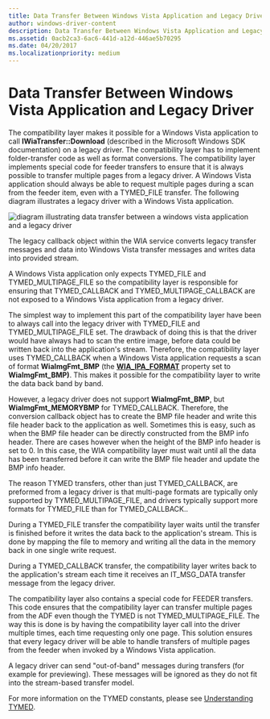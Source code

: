 ```yaml
---
title: Data Transfer Between Windows Vista Application and Legacy Driver
author: windows-driver-content
description: Data Transfer Between Windows Vista Application and Legacy Driver
ms.assetid: 0acb2ca3-6ac6-441d-a12d-446ae5b70295
ms.date: 04/20/2017
ms.localizationpriority: medium
---
```


# Data Transfer Between Windows Vista Application and Legacy Driver


The compatibility layer makes it possible for a Windows Vista application to call **IWiaTransfer::Download** (described in the Microsoft Windows SDK documentation) on a legacy driver. The compatibility layer has to implement folder-transfer code as well as format conversions. The compatibility layer implements special code for feeder transfers to ensure that it is always possible to transfer multiple pages from a legacy driver. A Windows Vista application should always be able to request multiple pages during a scan from the feeder item, even with a TYMED\_FILE transfer. The following diagram illustrates a legacy driver with a Windows Vista application.

![diagram illustrating data transfer between a windows vista application and a legacy driver](images/vistaapp-legacydrv.png)

The legacy callback object within the WIA service converts legacy transfer messages and data into Windows Vista transfer messages and writes data into provided stream.

A Windows Vista application only expects TYMED\_FILE and TYMED\_MULTIPAGE\_FILE so the compatibility layer is responsible for ensuring that TYMED\_CALLBACK and TYMED\_MULTIPAGE\_CALLBACK are not exposed to a Windows Vista application from a legacy driver.

The simplest way to implement this part of the compatibility layer have been to always call into the legacy driver with TYMED\_FILE and TYMED\_MULTIPAGE\_FILE set. The drawback of doing this is that the driver would have always had to scan the entire image, before data could be written back into the application's stream. Therefore, the compatibility layer uses TYMED\_CALLBACK when a Windows Vista application requests a scan of format **WiaImgFmt\_BMP** (the [**WIA\_IPA\_FORMAT**](https://msdn.microsoft.com/library/windows/hardware/ff551553) property set to **WiaImgFmt\_BMP)**. This makes it possible for the compatibility layer to write the data back band by band.

However, a legacy driver does not support **WiaImgFmt\_BMP**, but **WiaImgFmt\_MEMORYBMP** for TYMED\_CALLBACK. Therefore, the conversion callback object has to create the BMP file header and write this file header back to the application as well. Sometimes this is easy, such as when the BMP file header can be directly constructed from the BMP info header. There are cases however when the height of the BMP info header is set to 0. In this case, the WIA compatibility layer must wait until all the data has been transferred before it can write the BMP file header and update the BMP info header.

The reason TYMED transfers, other than just TYMED\_CALLBACK, are preformed from a legacy driver is that multi-page formats are typically only supported by TYMED\_MULTIPAGE\_FILE, and drivers typically support more formats for TYMED\_FILE than for TYMED\_CALLBACK..

During a TYMED\_FILE transfer the compatibility layer waits until the transfer is finished before it writes the data back to the application's stream. This is done by mapping the file to memory and writing all the data in the memory back in one single write request.

During a TYMED\_CALLBACK transfer, the compatibility layer writes back to the application's stream each time it receives an IT\_MSG\_DATA transfer message from the legacy driver.

The compatibility layer also contains a special code for FEEDER transfers. This code ensures that the compatibility layer can transfer multiple pages from the ADF even though the TYMED is not TYMED\_MULTIPAGE\_FILE. The way this is done is by having the compatibility layer call into the driver multiple times, each time requesting only one page. This solution ensures that every legacy driver will be able to handle transfers of multiple pages from the feeder when invoked by a Windows Vista application.

A legacy driver can send "out-of-band" messages during transfers (for example for previewing). These messages will be ignored as they do not fit into the stream-based transfer model.

For more information on the TYMED constants, please see [Understanding TYMED](understanding-tymed.md).

 

 




